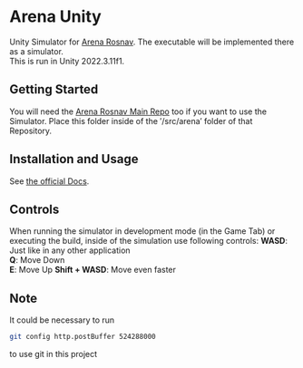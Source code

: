 # Arena Unity
Unity Simulator for [Arena Rosnav](https://github.com/Arena-Rosnav/arena-rosnav). The executable will be implemented there as a simulator.  
This is run in Unity 2022.3.11f1.

## Getting Started
You will need the [Arena Rosnav Main Repo](https://github.com/Arena-Rosnav/arena-rosnav) too if you want to use the Simulator.
Place this folder inside of the ′/src/arena′ folder of that Repository.

## Installation and Usage
See [the official Docs](https://arena-rosnav.readthedocs.io/en/latest/packages/unity/unity_simulator/).

## Controls
When running the simulator in development mode (in the Game Tab) or executing the build, inside of the simulation use following controls:
**WASD**: Just like in any other application  
**Q**: Move Down  
**E**: Move Up
**Shift + WASD**: Move even faster

## Note
It could be necessary to run 
```bash
git config http.postBuffer 524288000
```
to use git in this project
